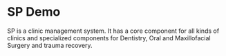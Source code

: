 # SP Demo

SP is a clinic management system. It has a core component for all kinds of clinics and specialized components for Dentistry, Oral and Maxillofacial Surgery and trauma recovery.
